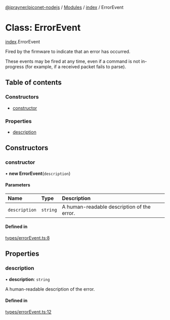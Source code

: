 [@jprayner/piconet-nodejs](../README.md) / [Modules](../modules.md) / [index](../modules/index.md) / ErrorEvent

# Class: ErrorEvent

[index](../modules/index.md).ErrorEvent

Fired by the firmware to indicate that an error has occurred.

These events may be fired at any time, even if a command is not in-progress (for example, if a
received packet fails to parse).

## Table of contents

### Constructors

- [constructor](index.ErrorEvent.md#constructor)

### Properties

- [description](index.ErrorEvent.md#description)

## Constructors

### constructor

• **new ErrorEvent**(`description`)

#### Parameters

| Name          | Type     | Description                                |
| :------------ | :------- | :----------------------------------------- |
| `description` | `string` | A human-readable description of the error. |

#### Defined in

[types/errorEvent.ts:8](https://github.com/jprayner/piconet/blob/55ff188/driver/nodejs/src/types/errorEvent.ts#L8)

## Properties

### description

• **description**: `string`

A human-readable description of the error.

#### Defined in

[types/errorEvent.ts:12](https://github.com/jprayner/piconet/blob/55ff188/driver/nodejs/src/types/errorEvent.ts#L12)
